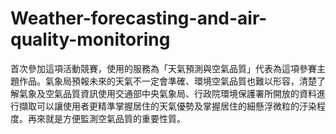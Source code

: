 # Weather-forecasting-and-air-quality-monitoring
首次參加這項活動競賽，使用的服務為「天氣預測與空氣品質」代表為這項參賽主題作品。氣象局預報未來的天氣不一定會準確、環境空氣品質也難以形容，清楚了解氣象及空氣品質資訊使用交通部中央氣象局、行政院環境保護署所開放的資料進行擷取可以讓使用者更精準掌握居住的天氣優勢及掌握居住的細懸浮微粒的汙染程度。再來就是方便監測空氣品質的重要性質。
